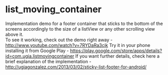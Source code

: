 list_moving_container
=====================

Implementation demo for a footer container that sticks to the bottom of the screens accordingly to the size of a listView or any other scrolling view above it.
<br>To see it working, check out the demo right away - http://www.youtube.com/watch?v=7RYDaRa3cjk
Try it in your phone installing it from Google Play - https://play.google.com/store/apps/details?id=com.ugia.listmovingcontainer
If you want further details, check here a brief explanation of the implementation - http://ugiagonzalez.com/2013/03/02/sticky-list-footer-for-android/
